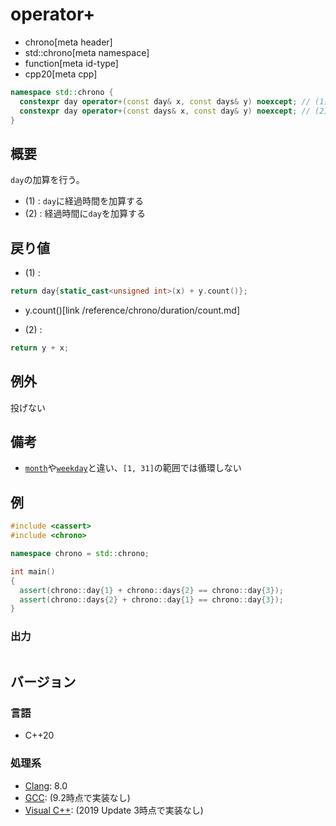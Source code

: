 # operator+
* chrono[meta header]
* std::chrono[meta namespace]
* function[meta id-type]
* cpp20[meta cpp]

```cpp
namespace std::chrono {
  constexpr day operator+(const day& x, const days& y) noexcept; // (1) C++20
  constexpr day operator+(const days& x, const day& y) noexcept; // (2) C++20
}
```

## 概要
`day`の加算を行う。

- (1) : `day`に経過時間を加算する
- (2) : 経過時間に`day`を加算する


## 戻り値
- (1) :

```cpp
return day{static_cast<unsigned int>(x) + y.count()};
```
* y.count()[link /reference/chrono/duration/count.md]


- (2) :

```cpp
return y + x;
```


## 例外
投げない


## 備考
- [`month`](/reference/chrono/month.md)や[`weekday`](/reference/chrono/weekday.md)と違い、`[1, 31]`の範囲では循環しない


## 例
```cpp example
#include <cassert>
#include <chrono>

namespace chrono = std::chrono;

int main()
{
  assert(chrono::day{1} + chrono::days{2} == chrono::day{3});
  assert(chrono::days{2} + chrono::day{1} == chrono::day{3});
}
```

### 出力
```
```

## バージョン
### 言語
- C++20

### 処理系
- [Clang](/implementation.md#clang): 8.0
- [GCC](/implementation.md#gcc): (9.2時点で実装なし)
- [Visual C++](/implementation.md#visual_cpp): (2019 Update 3時点で実装なし)
